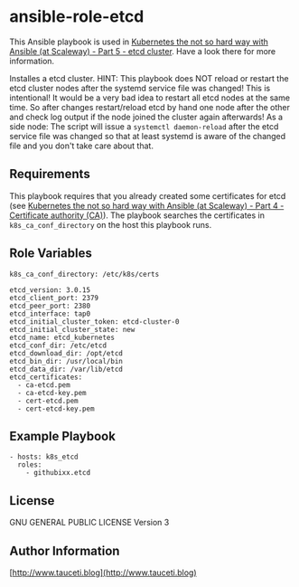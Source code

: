 ansible-role-etcd
=================

This Ansible playbook is used in [Kubernetes the not so hard way with Ansible (at Scaleway) - Part 5 - etcd cluster](https://www.tauceti.blog/post/kubernetes-the-not-so-hard-way-with-ansible-at-scaleway-part-5/). Have a look there for more information.

Installes a etcd cluster. HINT: This playbook does NOT reload or restart the etcd cluster nodes after the systemd service file was changed! This is intentional! It would be a very bad idea to restart all etcd nodes at the same time. So after changes restart/reload etcd by hand one node after the other and check log output if the node joined the cluster again afterwards! As a side node: The script will issue a `systemctl daemon-reload` after the etcd service file was changed so that at least systemd is aware of the changed file and you don't take care about that.

Requirements
------------

This playbook requires that you already created some certificates for etcd (see [Kubernetes the not so hard way with Ansible (at Scaleway) - Part 4 - Certificate authority (CA)](https://www.tauceti.blog/post/kubernetes-the-not-so-hard-way-with-ansible-at-scaleway-part-4/)). The playbook searches the certificates in `k8s_ca_conf_directory` on the host this playbook runs.

Role Variables
--------------

```
k8s_ca_conf_directory: /etc/k8s/certs

etcd_version: 3.0.15
etcd_client_port: 2379
etcd_peer_port: 2380
etcd_interface: tap0
etcd_initial_cluster_token: etcd-cluster-0
etcd_initial_cluster_state: new
etcd_name: etcd_kubernetes
etcd_conf_dir: /etc/etcd
etcd_download_dir: /opt/etcd
etcd_bin_dir: /usr/local/bin
etcd_data_dir: /var/lib/etcd
etcd_certificates:
  - ca-etcd.pem
  - ca-etcd-key.pem
  - cert-etcd.pem
  - cert-etcd-key.pem
```

Example Playbook
----------------

```
- hosts: k8s_etcd
  roles:
    - githubixx.etcd
```

License
-------

GNU GENERAL PUBLIC LICENSE Version 3

Author Information
------------------

[http://www.tauceti.blog](http://www.tauceti.blog)
